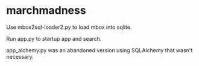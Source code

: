 # marchmadness

Use mbox2sql-loader2.py to load mbox into sqlite.

Run app.py to startup app and search.

app_alchemy.py was an abandoned version using SQLAlchemy that wasn't necessary.

